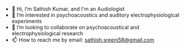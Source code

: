 - 👋 Hi, I’m Sathish Kumar, and I'm an Audiologist
- 🌱 I’m interested in psychoacoustics and auditory electrophysiological experiments 
- 👀 I’m looking to collaborate on psychoacoustical and electrophysiological research
- 📫 How to reach me by email: sathish.sreeni58@gmail.com

<!---
SATHish64103/SATHish64103 is a ✨ special ✨ repository because its `README.md` (this file) appears on your GitHub profile.
You can click the Preview link to take a look at your changes.
--->
